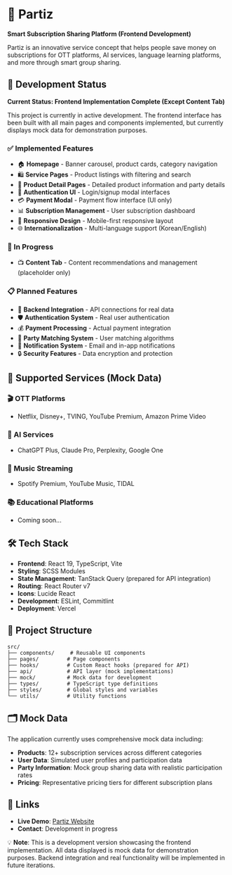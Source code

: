 # 🎉 Partiz

**Smart Subscription Sharing Platform (Frontend Development)**

Partiz is an innovative service concept that helps people save money on subscriptions for OTT platforms, AI services, language learning platforms, and more through smart group sharing.

## 🚧 Development Status

**Current Status: Frontend Implementation Complete (Except Content Tab)**

This project is currently in active development. The frontend interface has been built with all main pages and components implemented, but currently displays mock data for demonstration purposes.

### ✅ Implemented Features

- 🏠 **Homepage** - Banner carousel, product cards, category navigation
- 🛍️ **Service Pages** - Product listings with filtering and search
- 📱 **Product Detail Pages** - Detailed product information and party details
- 🔐 **Authentication UI** - Login/signup modal interfaces
- 💳 **Payment Modal** - Payment flow interface (UI only)
- 📊 **Subscription Management** - User subscription dashboard
- 🎨 **Responsive Design** - Mobile-first responsive layout
- 🌐 **Internationalization** - Multi-language support (Korean/English)

### 🔄 In Progress

- 📺 **Content Tab** - Content recommendations and management (placeholder only)

### 📋 Planned Features

- 🔌 **Backend Integration** - API connections for real data
- 🛡️ **Authentication System** - Real user authentication
- 💰 **Payment Processing** - Actual payment integration
- 👥 **Party Matching System** - User matching algorithms
- 📧 **Notification System** - Email and in-app notifications
- 🔒 **Security Features** - Data encryption and protection

## 🎯 Supported Services (Mock Data)

### 🎬 OTT Platforms
- Netflix, Disney+, TVING, YouTube Premium, Amazon Prime Video

### 🤖 AI Services  
- ChatGPT Plus, Claude Pro, Perplexity, Google One

### 🎵 Music Streaming
- Spotify Premium, YouTube Music, TIDAL

### 📚 Educational Platforms
- Coming soon...

## 🛠️ Tech Stack

- **Frontend**: React 19, TypeScript, Vite
- **Styling**: SCSS Modules
- **State Management**: TanStack Query (prepared for API integration)
- **Routing**: React Router v7
- **Icons**: Lucide React
- **Development**: ESLint, Commitlint
- **Deployment**: Vercel

## 📁 Project Structure

```
src/
├── components/     # Reusable UI components
├── pages/         # Page components
├── hooks/         # Custom React hooks (prepared for API)
├── api/           # API layer (mock implementations)
├── mock/          # Mock data for development
├── types/         # TypeScript type definitions
├── styles/        # Global styles and variables
└── utils/         # Utility functions
```

## 🗂️ Mock Data

The application currently uses comprehensive mock data including:
- **Products**: 12+ subscription services across different categories
- **User Data**: Simulated user profiles and participation data
- **Party Information**: Mock group sharing data with realistic participation rates
- **Pricing**: Representative pricing tiers for different subscription plans

## 🔗 Links

- **Live Demo**: [Partiz Website](https://partiz.vercel.app/)
- **Contact**: Development in progress


💡 **Note**: This is a development version showcasing the frontend implementation. All data displayed is mock data for demonstration purposes. Backend integration and real functionality will be implemented in future iterations.